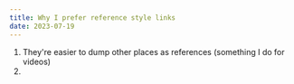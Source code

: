 ```yaml
---
title: Why I prefer reference style links
date: 2023-07-19
---
```


1. They're easier to dump other places as references (something I do for videos)
2.
